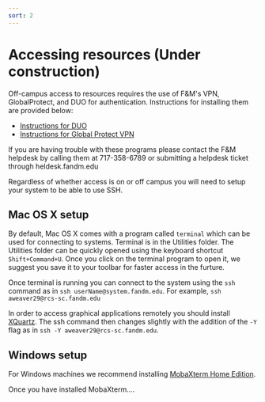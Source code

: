 ```yaml
---
sort: 2
---
```


# Accessing resources (Under construction)

Off-campus access to resources requires the use of F&M's VPN, GlobalProtect, and DUO for authentication.  Instructions for installing them are provided below:

- [Instructions for DUO](https://docs.google.com/document/d/1xZ3xIFEj_16zujJMGEPaSxO1-fAb2kbC25WxY7kP1jE/edit?usp=sharing)
- [Instructions for Global Protect VPN](https://docs.google.com/document/d/19nF8gaVCl8_c18pC95X19LQVZnGr3eLAkGlDcnsVV3c/edit?usp=sharing)

If you are having trouble with these programs please contact the F&M helpdesk by calling them at 717-358-6789 or submitting a helpdesk ticket through heldesk.fandm.edu

Regardless of whether access is on or off campus you will need to setup your system to be able to use SSH.

## Mac OS X setup

By default, Mac OS X comes with a program called `terminal` which can be used for connecting to systems.  Terminal is in the Utilities folder.  The Utilities folder can be quickly opened using the keyboard shortcut `Shift+Command+U`.  Once you click on the terminal program to open it, we suggest you save it to your toolbar for faster access in the furture.

Once terminal is running you can connect to the system using the `ssh` command as in `ssh userName@system.fandm.edu`.  For example, `ssh aweaver29@rcs-sc.fandm.edu`

In order to access graphical applications remotely you should install [XQuartz](https://www.xquartz.org/).  The ssh command then changes slightly with the addition of the `-Y` flag as in `ssh -Y aweaver29@rcs-sc.fandm.edu`.

## Windows setup

For Windows machines we recommend installing [MobaXterm Home Edition](https://mobaxterm.mobatek.net/download.html).

Once you have installed MobaXterm....
